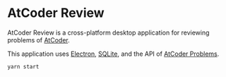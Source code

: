 # AtCoder Review

AtCoder Review is a cross-platform desktop application for reviewing problems of [AtCoder](https://atcoder.jp/).

This application uses [Electron](https://www.electronjs.org/), [SQLite](https://www.sqlite.org/index.html), and the API of [AtCoder Problems](https://github.com/kenkoooo/AtCoderProblems).

```bash
yarn start
```
